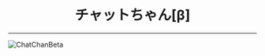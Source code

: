 <h1 style="text-align:center">チャットちゃん[β]</h1>
<hr>
<img src="https://datas.sinonomenetwork.jp/images/ccb.png" alt="ChatChanBeta" />
